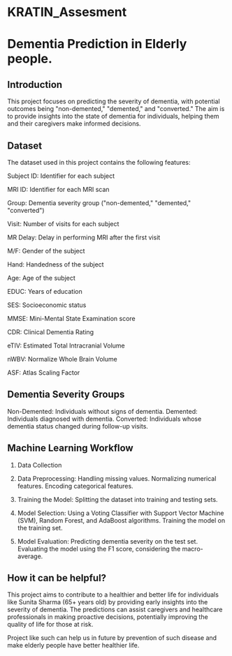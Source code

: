 # KRATIN_Assesment

# Dementia Prediction in Elderly people.

## Introduction
This project focuses on predicting the severity of dementia, with potential outcomes being "non-demented," "demented," and "converted." The aim is to provide insights into the state of dementia for individuals, helping them and their caregivers make informed decisions.

## Dataset
The dataset used in this project contains the following features:

Subject ID: Identifier for each subject

MRI ID: Identifier for each MRI scan

Group: Dementia severity group ("non-demented," "demented," "converted")

Visit: Number of visits for each subject

MR Delay: Delay in performing MRI after the first visit

M/F: Gender of the subject

Hand: Handedness of the subject

Age: Age of the subject

EDUC: Years of education

SES: Socioeconomic status

MMSE: Mini-Mental State Examination score

CDR: Clinical Dementia Rating

eTIV: Estimated Total Intracranial Volume

nWBV: Normalize Whole Brain Volume

ASF: Atlas Scaling Factor


## Dementia Severity Groups
Non-Demented: Individuals without signs of dementia.
Demented: Individuals diagnosed with dementia.
Converted: Individuals whose dementia status changed during follow-up visits.

## Machine Learning Workflow
1) Data Collection
     
2) Data Preprocessing:
  Handling missing values.
  Normalizing numerical features.
  Encoding categorical features.

3) Training the Model:
  Splitting the dataset into training and testing sets.

4) Model Selection:
   Using a Voting Classifier with Support Vector Machine (SVM), Random Forest, and AdaBoost algorithms.
   Training the model on the training set.

5) Model Evaluation:
  Predicting dementia severity on the test set.
  Evaluating the model using the F1 score, considering the macro-average.

## How it can be helpful?
This project aims to contribute to a healthier and better life for individuals like Sunita Sharma (65+ years old) by providing early insights into the severity of dementia. The predictions can assist caregivers and healthcare professionals in making proactive decisions, potentially improving the quality of life for those at risk.

Project like such can help us in future by prevention of such disease and make elderly people have better healthier life.
